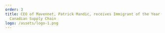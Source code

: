 ```yaml
---
order: 3
title: CEO of Mavennet, Patrick Mandic, receives Immigrant of the Year in the
  Canadian Supply Chain
logo: /assets/logo-1.png
---
```

